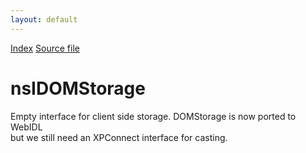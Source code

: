 ```yaml
---
layout: default
---
```

<div id='links'><a href="../index.html">Index</a>
<a href="http://dxr.mozilla.org/mozilla-central/source/dom/interfaces/storage/nsIDOMStorage.idl">Source file</a>
</div>

# nsIDOMStorage #
  
Empty interface for client side storage. DOMStorage is now ported to WebIDL  
but we still need an XPConnect interface for casting.  
  
